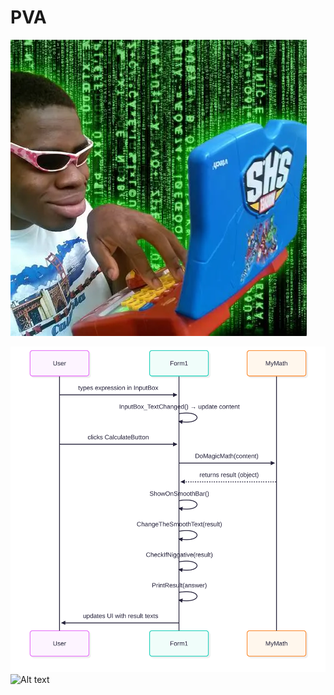 # PVA

![Alt text](hacker_meme.png)

![Alt text](UserTest.svg)
![Alt text](https://bluemoji.io/cdn-proxy/646218c67da47160c64a84d5/66e99e6e25c7a6894e06bdc5_52.png)
